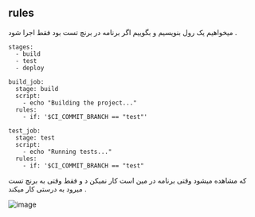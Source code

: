 ## rules
میخواهیم یک رول بنویسیم و بگوییم اگر برنامه در برنچ تست بود فقط اجرا شود .

```
stages:
  - build
  - test
  - deploy

build_job:
  stage: build
  script:
    - echo "Building the project..."
  rules:
    - if: '$CI_COMMIT_BRANCH == "test"'

test_job:
  stage: test
  script:
    - echo "Running tests..."
  rules:
    - if: '$CI_COMMIT_BRANCH == "test"
```

که مشاهده میشود وقتی برنامه در مین است کار نمیکن د و فقط وقتی به برنچ تست میرود به درستی کار میکند .

![image](https://github.com/user-attachments/assets/3ed9c762-f0b7-4490-8dd0-7ce4a259a0aa)
